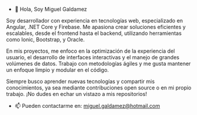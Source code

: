 - 👋 Hola, Soy Miguel Galdamez

Soy desarrollador con experiencia en tecnologías web, especializado en Angular, .NET Core y Firebase. Me apasiona crear soluciones eficientes y escalables, desde el frontend hasta el backend, utilizando herramientas como Ionic, Bootstrap, y Oracle.

En mis proyectos, me enfoco en la optimización de la experiencia del usuario, el desarrollo de interfaces interactivas y el manejo de grandes volúmenes de datos. Trabajo con metodologías ágiles y me gusta mantener un enfoque limpio y modular en el código.

Siempre busco aprender nuevas tecnologías y compartir mis conocimientos, ya sea mediante contribuciones open source o en mi propio trabajo. ¡No dudes en echar un vistazo a mis repositorios!

- 📫 Pueden contactarme en: miguel.galdamez@hotmail.com
